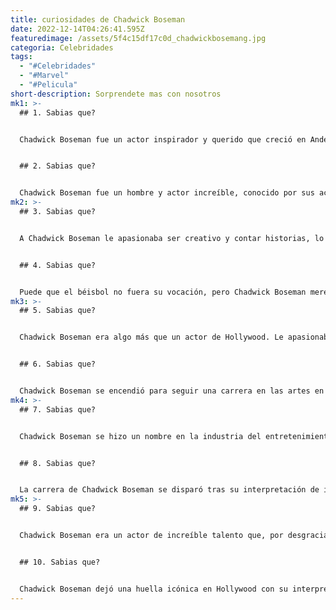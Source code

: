 ```yaml
---
title: curiosidades de Chadwick Boseman
date: 2022-12-14T04:26:41.595Z
featuredimage: /assets/5f4c15df17c0d_chadwickbosemang.jpg
categoria: Celebridades
tags:
  - "#Celebridades"
  - "#Marvel"
  - "#Pelicula"
short-description: S﻿orprendete mas con nosotros
mk1: >-
  ## 1﻿. Sabias que?


  Chadwick Boseman fue un actor inspirador y querido que creció en Anderson, Carolina del Sur, como el menor de tres hermanos. Desde muy pequeño, sus padres le animaron a perseguir cualquier cosa que soñara. Su madre Carolyn, enfermera, y su padre Leroy, tapicero que trabajaba para una gran empresa agrícola, enseñaron a Chadwick que el trabajo duro y la resistencia le llevarían lejos. Encarnó este espíritu durante toda su vida y su carrera hasta su prematuro fallecimiento en 2020. El impacto que tuvo en los demás sigue vivo como recordatorio de lo poderosas que pueden ser la dedicación y la tenacidad.


  ## 2﻿. Sabias que?


  Chadwick Boseman fue un hombre y actor increíble, conocido por sus aclamados papeles en Pantera Negra y muchas otras películas. Antes de convertirse en una cotizada estrella de cine, Boseman tuvo unos comienzos humildes. Comenzó su carrera como aspirante a dramaturgo mientras asistía a la universidad, donde la tragedia de perder a un amigo influyó en la trayectoria de su viaje. Los amigos del instituto recuerdan lo apasionado que era Chadwick jugando al baloncesto, hasta que la tragedia golpeó a uno de sus compañeros, que recibió un disparo mortal. Aunque marcó un capítulo oscuro en su vida, también le llevó a dedicarse finalmente a la dramaturgia, que sería el comienzo de la increíble historia de Chadwick.
mk2: >-
  ## 3﻿. Sabias que?


  A Chadwick Boseman le apasionaba ser creativo y contar historias, lo que le llevó a cursar estudios de dirección en la Universidad Howard. Durante su estancia allí, Chadwick se propuso aprender los matices de la narración y perfeccionar sus habilidades como director. Se sumergió en el arte del cine, comprendiendo la importancia de la emoción y el desarrollo de los personajes. Tras licenciarse con honores en la Universidad Howard, Chadwick Boseman tenía todas las herramientas necesarias para hacer realidad su misión: contar historias impactantes que inspiren e iluminen a las mentes de todo el mundo, algo que pudo lograr con aplomo antes de su prematuro fallecimiento.


  ## 4﻿. Sabias que?


  Puede que el béisbol no fuera su vocación, pero Chadwick Boseman merece un aplauso por aprovechar la oportunidad de su vida. Sus clases de interpretación en la universidad, bajo la tutela de Phylicia Rashad, le proporcionaron una visión inestimable de la profesión a la que estaba destinado. Rashad, directora y actriz ganadora de un premio Tony, le preparó para alcanzar hitos más allá de lo que había imaginado en un principio. Poco sabía que sus sueños se verían impulsados aún más por nada menos que el icono Denzel Washington, que financió el programa de teatro del estudiante en la Universidad de Oxford. De los logros ascendentes a las amistades sólidas, Chadwick disfrutará sin duda de un gran éxito y conservará un vínculo duradero con Washington en los años venideros.
mk3: >-
  ## 5﻿. Sabias que?


  Chadwick Boseman era algo más que un actor de Hollywood. Le apasionaba ayudar a la comunidad negra y retribuir siempre que fuera posible. Mientras desarrollaba su carrera, Chadwick dedicó tiempo a dar clases de interpretación en el renombrado Centro Schomburg de Investigación de la Cultura Negra de Nueva York para ayudar a recaudar fondos para el centro. Este gesto de bondad no sólo benefició al centro, sino que también proporcionó a los aspirantes a actores la tan necesaria orientación de un actor y cineasta experimentado. Incluso en su breve paso por la Tierra, Chadwick Boseman dejó una impresión duradera en muchas personas por su innegable talento y sus actos desinteresados de generosidad, que aún perduran.


  ## 6﻿. Sabias que?


  Chadwick Boseman se encendió para seguir una carrera en las artes en la Universidad Howard, donde estudió dirección, escritura y producción. Tras graduarse, se trasladó a Brooklyn, tomándose el teatro más en serio que nunca. Dedicado al oficio de guionista y narrador, dedicó su tiempo a escribir obras de teatro y a trabajar en diversos planes, todo ello encaminado a desarrollar sus habilidades como director. Saltó a la fama nacional tras aparecer en varios programas de televisión y películas como 42 y Get On Up. Aunque su legado siempre será recordado por sus increíbles actuaciones, la ambición de Chadwick por la grandeza teatral sigue viva incluso después de su muerte.
mk4: >-
  ## 7﻿. Sabias que?


  Chadwick Boseman se hizo un nombre en la industria del entretenimiento como actor, escritor y productor. Consiguió notables papeles televisivos en series de éxito como "Ley y Orden", "CSI: NY" y "Cold Case" Su carrera despegó realmente cuando protagonizó la serie de ABC Family de 2007 a 2009. Esto fue sólo el principio de su estrellato, y desde entonces ha dejado una huella indeleble en Hollywood con sus icónicas interpretaciones. La memorable carrera de Boseman seguirá siendo recordada por todos aquellos cuyas vidas ha tocado a través de sus poderosas interpretaciones.


  ## 8﻿. Sabias que?


  La carrera de Chadwick Boseman se disparó tras su interpretación de iconos históricos en la gran pantalla. Sus papeles vitales en películas como 42 y Get on Up le convirtieron en una estrella, al encarnar objetivamente a Jackie Robinson y James Brown. Sus poderosas interpretaciones captaron el espíritu de estos dos individuos únicos, poniendo de relieve su increíble variedad como actor e inspirando a innumerables espectadores de todo el mundo. Con una confianza y una determinación inquebrantables, Chadwick Boseman creó momentos de arte cinematográfico que se recordarán siempre.
mk5: >-
  ## 9﻿. Sabias que?


  Chadwick Boseman era un actor de increíble talento que, por desgracia, falleció demasiado pronto. Causó un gran impacto en la industria, protagonizando muchas películas aclamadas como "Get On Up", "42" y "Marshall". Sin embargo, el papel que se recordará con más cariño es su interpretación del rey T'Challa en la taquillera película de Marvel "Pantera Negra". En este papel, demostró sofisticación y sensibilidad para el personaje. Su carisma y confianza infundían respeto a T'Challa mientras luchaba por proteger a su pueblo, la nación de Wakanda, un país con una de las tecnologías más avanzadas del mundo. Boseman aportó seriedad y encanto a lo que habría sido una película de superhéroes más. Como uno de los pocos héroes negros de Marvel, sirvió como figura de esperanza, representando un tipo diferente de héroe querido, y esa influencia perdurará mucho más allá de su turno como rey.


  ## 1﻿0. Sabias que?


  Chadwick Boseman dejó una huella icónica en Hollywood con su interpretación en la película de 2018 "Pantera Negra" No sólo fue una de las películas más exitosas y populares de ese año, sino que marcó un antes y un después en la carrera de Boseman. Fue muy elogiado por participar en una película de superhéroes distinta a todas las anteriores, que presentaba principalmente personajes negros y celebraba la cultura afroamericana. En una entrevista, Boseman afirmó que la película había cambiado lo que significa ser "joven, con talento y negro" y que se sentía orgulloso de formar parte del proceso. Sus logros estaban haciendo algo más que añadir un éxito extraordinario a su currículum como actor: estaba creando un espacio para que otros actores afroamericanos mostraran también su talento. Es realmente asombroso cómo Pantera Negra sigue abriendo puertas a una mayor diversidad en los papeles de reparto de las grandes películas de Hollywood.
---
```

